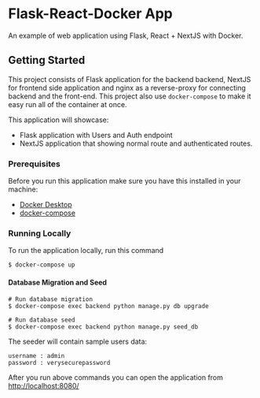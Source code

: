 # Flask-React-Docker App

An example of web application using Flask, React + NextJS with Docker.

## Getting Started

This project consists of Flask application for the backend backend, NextJS for frontend side application and nginx as a reverse-proxy for connecting backend and the front-end. This project also use `docker-compose` to make it easy run all of the container at once.

This application will showcase:

- Flask application with Users and Auth endpoint
- NextJS application that showing normal route and authenticated routes.

### Prerequisites

Before you run this application make sure you have this installed in your machine:

- [Docker Desktop](https://www.docker.com/products/docker-desktop)
- [docker-compose](https://docs.docker.com/compose/install/)

### Running Locally

To run the application locally, run this command

```
$ docker-compose up
```

#### Database Migration and Seed

```
# Run database migration
$ docker-compose exec backend python manage.py db upgrade

# Run database seed
$ docker-compose exec backend python manage.py seed_db
```

The seeder will contain sample users data:

```
username : admin
password : verysecurepassword
```

After you run above commands you can open the application from [http://localhost:8080/](http://localhost:8080/)

